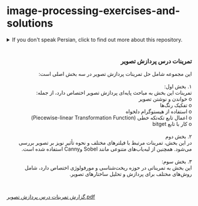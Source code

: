 # image-processing-exercises-and-solutions

<details>
  <summary> If you don't speak Persian, click to find out more about this repository.</summary>
  <p>
    
It is a repository for solving the exercises and projects in Image Processing and Computer Vision course. It contains three exercise folders, and each folder has loads of exercises.

Exercise 1 : Covers functions like imread, imwrite, piecewise-linear transformation, bitget, and more.

Exercise 2 : Focuses on filters, noise handling, and edge detection techniques (including Sobel, Canny, etc.).

Exercise 3 : Explores morphological operations.
     
    
</p>
</details>

<br/>

<div dir = "rtl" align="center">

<h3 align="right">تمرینات درس پردازش تصویر</h3>

  <p align="right">
این مجموعه شامل حل تمرینات پردازش تصویر در سه بخش اصلی است:
<br/>
  <br/>
    ۱. بخش اول:
  <br/>
تمرینات این بخش به مباحث پایه‌ای پردازش تصویر اختصاص دارد، از جمله:
  <br/>
o	خواندن و نوشتن تصویر
  <br/>
o	تفکیک رنگ‌ها
  <br/>
o	استفاده از هیستوگرام دلخواه
  <br/>
o	اعمال تابع تکه‌تکه خطی (Piecewise-linear Transformation Function)
  <br/>
o	کار با تابع bitget
<br/>
  <br/>
    ۲. بخش دوم

 <br/>
      در این بخش، تمرینات مرتبط با فیلترهای مختلف و نحوه تأثیر نویز بر تصویر بررسی می‌شود. همچنین از لبه‌یاب‌های متنوعی مانند Sobel وCanny  استفاده شده است.
        <br/>
  <br/>
    ۳. بخش سوم:
  <br/>
این بخش به تمریناتی در حوزه ریخت‌شناسی و مورفولوژی اختصاص دارد، شامل روش‌های مختلف برای پردازش و تحلیل ساختارهای تصویر.
  <br/>
</div>
<br/>

[گزارش تمرینات درس پردازش تصویر.pdf](https://github.com/Mahtab-Shabani/image-processing-exercises-and-solutions/files/11854193/default.pdf)


